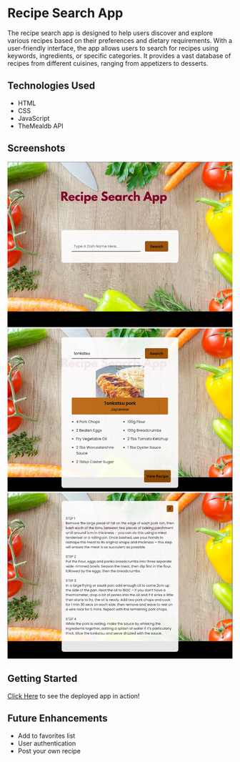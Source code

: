 # Recipe Search App

The recipe search app is designed to help users discover and explore various recipes based on their preferences and dietary requirements. With a user-friendly interface, the app allows users to search for recipes using keywords, ingredients, or specific categories. It provides a vast database of recipes from different cuisines, ranging from appetizers to desserts.

## Technologies Used

- HTML
- CSS
- JavaScript
- TheMealdb API

## Screenshots

![Screenshot](<Screenshot 2023-06-27 at 4.43.52 PM.png>)
![Screenshot](<Screenshot 2023-06-27 at 4.46.39 PM.png>)
![Screenshot](<Screenshot 2023-06-27 at 4.46.59 PM.png>)

## Getting Started

[Click Here](https://calm-cannoli-ee8f1e.netlify.app/) to see the deployed app in action!

## Future Enhancements

- Add to favorites list
- User authentication
- Post your own recipe
